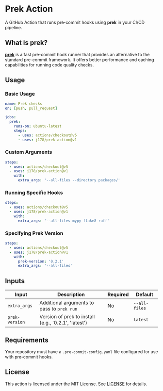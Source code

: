 # Prek Action

A GitHub Action that runs pre-commit hooks using **prek** in your CI/CD pipeline.

## What is prek?

[**prek**](https://github.com/j178/prek) is a fast pre-commit hook runner that provides an alternative to the standard pre-commit framework. It offers better performance and caching capabilities for running code quality checks.

## Usage

### Basic Usage

```yaml
name: Prek checks
on: [push, pull_request]

jobs:
  prek:
    runs-on: ubuntu-latest
    steps:
      - uses: actions/checkout@v5
      - uses: j178/prek-action@v1
```

### Custom Arguments

```yaml
steps:
  - uses: actions/checkout@v5
  - uses: j178/prek-action@v1
    with:
      extra_args: '--all-files --directory packages/'
```

### Running Specific Hooks

```yaml
steps:
  - uses: actions/checkout@v5
  - uses: j178/prek-action@v1
    with:
      extra_args: '--all-files mypy flake8 ruff'
```

### Specifying Prek Version

```yaml
steps:
  - uses: actions/checkout@v5
  - uses: j178/prek-action@v1
    with:
      prek-version: '0.2.1'
      extra_args: '--all-files'
```

## Inputs

| Input          | Description                                | Required | Default       |
| -------------- | ------------------------------------------ | -------- | ------------- |
| `extra_args`   | Additional arguments to pass to `prek run` | No       | `--all-files` |
| `prek-version` | Version of prek to install (e.g., '0.2.1', 'latest') | No | `latest` |

## Requirements

Your repository must have a `.pre-commit-config.yaml` file configured for use with pre-commit hooks.

## License

This action is licensed under the MIT License. See [LICENSE](LICENSE) for details.
